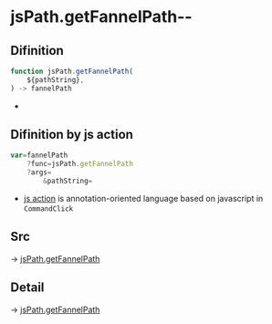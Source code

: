 # jsPath.getFannelPath--

## Difinition

```js.js
function jsPath.getFannelPath(
	${pathString},
) -> fannelPath
```

- 


## Difinition by js action

```js.js
var=fannelPath
	?func=jsPath.getFannelPath
	?args=
		&pathString=
```

- [js action](#) is annotation-oriented language based on javascript in `CommandClick`



## Src

-> [jsPath.getFannelPath](https://github.com/puutaro/CommandClick/blob/master/app/src/main/java/com/puutaro/commandclick/fragment_lib/terminal_fragment/js_interface/JsPath.kt#L122)

## Detail

-> [jsPath.getFannelPath](https://github.com/puutaro/CommandClick/blob/master/md/developer/js_interface/details/JsPath/getFannelPath.md)
